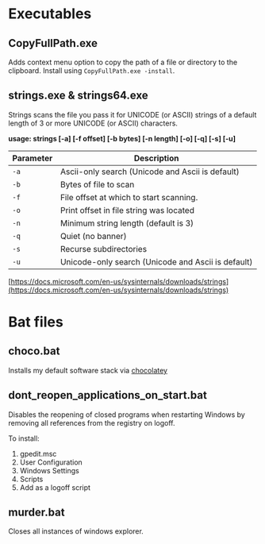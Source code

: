 
# Executables

## CopyFullPath.exe

Adds context menu option to copy the path of a file or directory to the clipboard.
Install using `CopyFullPath.exe -install`.

## strings.exe & strings64.exe
Strings scans the file you pass it for UNICODE (or ASCII) strings of a default length of 3 or more UNICODE (or ASCII) characters.

**usage: strings [-a] [-f offset] [-b bytes] [-n length] [-o] [-q] [-s] [-u] <file or directory>**
  
| Parameter | Description |
| --- | --- |
| `-a` | Ascii-only search (Unicode and Ascii is default) |
| `-b` | Bytes of file to scan |
| `-f` | File offset at which to start scanning. |
| `-o` | Print offset in file string was located |
| `-n` | Minimum string length (default is 3) |
| `-q` | Quiet (no banner) |
| `-s` | Recurse subdirectories |
| `-u` | Unicode-only search (Unicode and Ascii is default) |

[https://docs.microsoft.com/en-us/sysinternals/downloads/strings](https://docs.microsoft.com/en-us/sysinternals/downloads/strings)

# Bat files

## choco.bat

Installs my default software stack via [chocolatey](https://chocolatey.org/)

## dont_reopen_applications_on_start.bat
Disables the reopening of closed programs when restarting Windows by removing all references from the registry on logoff.

To install:
1. gpedit.msc
2. User Configuration
3. Windows Settings
4. Scripts
5. Add as a logoff script

## murder.bat
Closes all instances of windows explorer.
